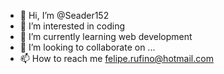 - 👋 Hi, I’m @Seader152
- 👀 I’m interested in coding
- 🌱 I’m currently learning web development
- 💞️ I’m looking to collaborate on ...
- 📫 How to reach me felipe.rufino@hotmail.com

<!---
Seader152/Seader152 is a ✨ special ✨ repository because its `README.md` (this file) appears on your GitHub profile.
You can click the Preview link to take a look at your changes.
--->
